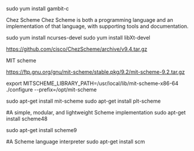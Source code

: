 sudo yum install gambit-c

Chez Scheme
Chez Scheme is both a programming language and an implementation of that language, with supporting tools and documentation.

sudo yum install ncurses-devel
sudo yum install libXt-devel

https://github.com/cisco/ChezScheme/archive/v9.4.tar.gz

MIT scheme

https://ftp.gnu.org/gnu/mit-scheme/stable.pkg/9.2/mit-scheme-9.2.tar.gz

 export MITSCHEME_LIBRARY_PATH=/usr/local/lib/mit-scheme-x86-64
./configure --prefix=/opt/mit-scheme

sudo apt-get install mit-scheme
sudo apt-get install plt-scheme

#A simple, modular, and lightweight Scheme implementation
sudo apt-get install scheme48

sudo apt-get install scheme9

#A Scheme language interpreter
sudo apt-get install scm
